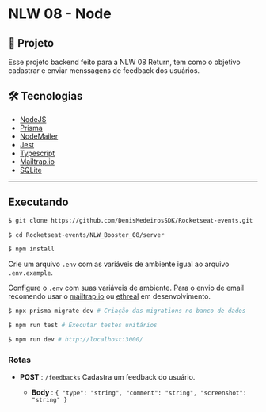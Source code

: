 # NLW 08 - Node

## 📝 Projeto

Esse projeto backend feito para a NLW 08 Return, tem como o objetivo cadastrar e enviar menssagens de feedback dos usuários.

## 🛠 Tecnologias

- [NodeJS](https://nodejs.org/en/)
- [Prisma](https://www.prisma.io/)
- [NodeMailer](https://nodemailer.com/)
- [Jest](https://jestjs.io/)
- [Typescript](https://www.typescriptlang.org/)
- [Mailtrap.io](https://mailtrap.io/)
- [SQLite](https://www.sqlite.org/)

---

## Executando

```bash
$ git clone https://github.com/DenisMedeirosSDK/Rocketseat-events.git

$ cd Rocketseat-events/NLW_Booster_08/server

$ npm install
```

Crie um arquivo `.env` com as variáveis de ambiente igual ao arquivo `.env.example`.

Configure o `.env` com suas variáveis de ambiente. Para o envio de email recomendo usar o [mailtrap.io](https://mailtrap.io/) ou [ethreal](https://ethereal.email/) em desenvolvimento.

```bash
$ npx prisma migrate dev # Criação das migrations no banco de dados

$ npm run test # Executar testes unitários

$ npm run dev # http://localhost:3000/
```

### Rotas

- **POST** : `/feedbacks` Cadastra um feedback do usuário.

  - **Body** : `{ "type": "string", "comment": "string", "screenshot": "string" }`
